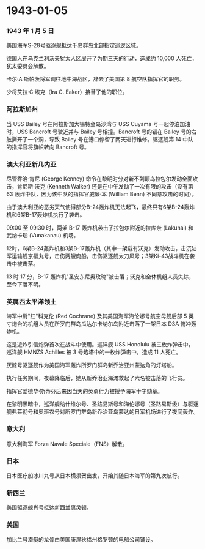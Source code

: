 # 1943-01-05

### 1943 年 1 月 5 日

美国海军S-28号驱逐舰抵达千岛群岛北部指定巡逻区域。

德国人在乌克兰利沃夫犹太人区展开了为期三天的行动，造成约 10,000
人死亡，犹太委员会解散。

卡尔·A·斯帕茨将军调往地中海战区，辞去了美国第 8 航空队指挥官的职务。

少将艾拉·C·埃克（Ira C. Eaker）接替了他的职位。

### 阿拉斯加州

当 USS Bailey 号在阿拉斯加大锡特金岛沙湾与 USS Cuyama
号一起停泊加油时，USS Bancroft 号驶近并与 Bailey 号相撞。Bancroft
号的锚在 Bailey 号的右舷撕开了一个洞，导致 Bailey
号在港口停留了两天进行维修。驱逐舰第 14 中队的指挥官将旗帜转向 Bancroft
号。

### 澳大利亚新几内亚

尽管乔治·肯尼 (George Kenney)
命令在黎明时分对新不列颠岛拉包尔发动全面攻击，肯尼斯·沃克 (Kenneth
Walker) 还是在中午发动了一次有限的攻击（没有第 63
轰炸中队，因为该中队的指挥官威廉·本 (William Benn) 不同意攻击的时间）。

由于澳大利亚的恶劣天气使得部分B-24轰炸机无法起飞，最终只有6架B-24轰炸机和6架B-17轰炸机执行了袭击。

09:00 至 09:30 时，两架 B-17 轰炸机袭击了拉包尔附近的拉库奈 (Lakunai)
和武纳卡瑙 (Vunakanau) 机场。

12时，6架B-24轰炸机和3架B-17轰炸机（其中一架载有沃克）发动攻击，击沉陆军运输舰京福丸号，击伤两艘商船，击伤驱逐舰太刀风号；3架Ki-43战斗机在袭击中被击落。

13 时 17 分，B-17
轰炸机"圣安东尼奥玫瑰"被击落；沃克和全体机组人员失踪，至今下落不明。

### 英属西太平洋领土

海军中尉"红"科克伦 (Red Cochrane) 及其美国海军海伦娜号航空母舰后部 5
英寸炮台的机组人员在所罗门群岛瓜达尔卡纳尔岛附近击落了一架日本 D3A
俯冲轰炸机。

这是近炸引信炮弹首次在战斗中使用。巡洋舰 USS Honolulu
被三枚炸弹击中，巡洋舰 HMNZS Achilles 被 3 号炮塔中的一枚炸弹击中，造成
11 人死亡。

灰鲸号驱逐舰作为美国海军轰炸所罗门群岛新乔治亚州蒙达角的灯塔船。

执行任务期间，夜幕降临后，她从新乔治亚海滩救起了六名被击落的飞行员。

指挥官爱德华·斯蒂芬后来因当天的英勇行为被授予海军十字勋章。

在黎明黑暗中，巡洋舰纳什维尔号、圣路易斯号和海伦娜号（圣路易斯级）与驱逐舰弗莱彻号和奥班农号对所罗门群岛新乔治亚岛蒙达的日军机场进行了夜间轰炸。

### 意大利

意大利海军 Forza Navale Speciale（FNS）解散。

### 日本

日本医疗船冰川丸号从日本横须贺出发，开始其随日本海军的第九次航行。

### 新西兰

美国驱逐舰肖号抵达新西兰惠灵顿。

### 美国

加比兰号潜艇的龙骨由美国康涅狄格州格罗顿的电船公司铺设。